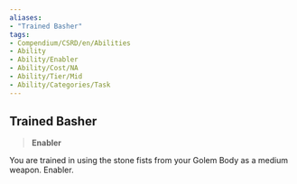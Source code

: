 ```yaml
---
aliases:
- "Trained Basher"
tags:
- Compendium/CSRD/en/Abilities
- Ability
- Ability/Enabler
- Ability/Cost/NA
- Ability/Tier/Mid
- Ability/Categories/Task
---
```


  
## Trained Basher  
>**Enabler**
  
You are trained in using the stone fists from your Golem Body as a medium weapon. Enabler.